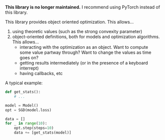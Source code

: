 
**This library is no longer maintained.** I recommend using PyTorch instead of
this library.

This library provides object oriented optimization. This allows...

1. using theoretic values (such as the strong convexity parameter)
2. object-oriented definitions, both for models and optimization algorithms. This allows...
    * interacting with the optimization as an object. Want to compute some
      value partway through? Want to change the values as time goes on?
    * getting results intermediately (or in the presence of a keyboard
      interrept)
    * having callbacks, etc

A typical example:

``` python
def get_stats():
    # ...

model = Model()
opt = SGD(model.loss)

data = []
for _ in range(10):
    opt.step(steps=10)
    data += [get_stats(model)]
```


